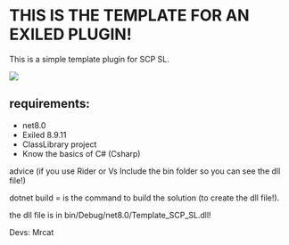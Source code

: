 ﻿# THIS IS THE TEMPLATE FOR AN EXILED PLUGIN!

This is a simple template plugin for SCP SL.

<img src="Images/README_image.svg">

requirements:
-

- net8.0 
- Exiled 8.9.11
- ClassLibrary project
- Know the basics of C# (Csharp)

advice (if you use Rider or Vs Include the bin folder so you can see the dll file!)

dotnet build = is the command to build the solution (to create the dll file!).

the dll file is in bin/Debug/net8.0/Template_SCP_SL.dll!

Devs: Mrcat
